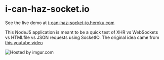 i-can-haz-socket.io
===================

See the live demo at <a href='http://i-can-haz-socket-io.heroku.com'>i-can-haz-socket-io.heroku.com</a>

This NodeJS application is meant to be a quick test of XHR vs WebSockets vs HTMLfile vs JSON requests using SocketIO.
The original idea came from <a href="http://www.youtube.com/watch?v=Z897fkPn7Rw">this youtube video</a>

<img src="http://i.imgur.com/RCfIPHf.png" title="Hosted by imgur.com" />
